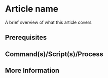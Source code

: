 # Article name

A brief overview of what this article covers

## Prerequisites

## Command(s)/Script(s)/Process

## More Information
